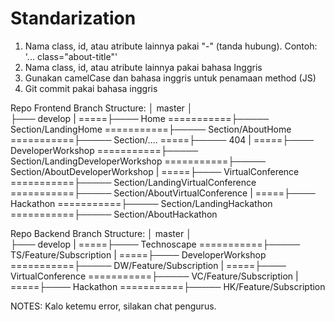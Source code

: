 # Standarization

1. Nama class, id, atau atribute lainnya pakai "-" (tanda hubung). Contoh: '... class="about-title"'
2. Nama class, id, atau atribute lainnya pakai bahasa Inggris
3. Gunakan camelCase dan bahasa inggris untuk penamaan method (JS)
4. Git commit pakai bahasa inggris

Repo Frontend Branch Structure:
│ master
│  
├─── develop
|
=====├──── Home
===========├───── Section/LandingHome
===========├───── Section/AboutHome
===========├───── Section/....
=====├───── 404
|
=====├──── DeveloperWorkshop
===========├───── Section/LandingDeveloperWorkshop
===========├───── Section/AboutDeveloperWorkshop
|
=====├──── VirtualConference
===========├───── Section/LandingVirtualConference
===========├───── Section/AboutVirtualConference
|
=====├──── Hackathon
===========├───── Section/LandingHackathon
===========├───── Section/AboutHackathon

Repo Backend Branch Structure:
│ master
│  
├─── develop
|
=====├──── Technoscape
===========├───── TS/Feature/Subscription
|
=====├──── DeveloperWorkshop
===========├───── DW/Feature/Subscription
|
=====├──── VirtualConference
===========├───── VC/Feature/Subscription
|
=====├──── Hackathon
===========├───── HK/Feature/Subscription

NOTES: Kalo ketemu error, silakan chat pengurus.
